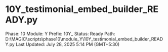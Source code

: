 # 10Y_testimonial_embed_builder_READY.py

Phase: 10
Module: Y
Prefix: 10Y_
Status: Ready
Path: D:\MAGIC\scripts\phase10\module_Y\10Y_testimonial_embed_builder_READY.py
Last Updated: July 28, 2025 5:14 PM (GMT+5:30)
